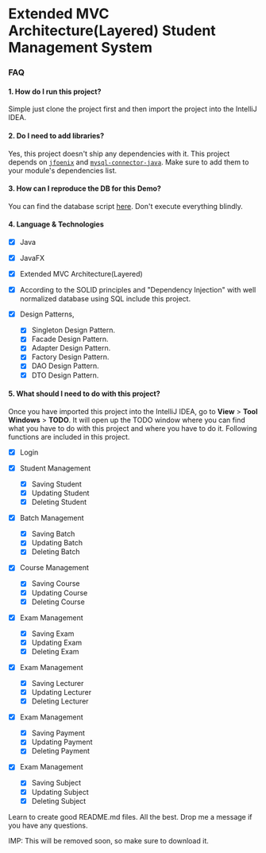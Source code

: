 # Extended MVC Architecture(Layered) Student Management System

### FAQ

#### 1. How do I run this project?

Simple just clone the project first and then import the project into the IntelliJ IDEA.

#### 2. Do I need to add libraries?

Yes, this project doesn't ship any dependencies with it. 
This project depends on [`jfoenix`](https://mvnrepository.com/artifact/com.jfoenix/jfoenix/8.0.10) and
[`mysql-connector-java`](https://mvnrepository.com/artifact/mysql/mysql-connector-java/8.0.21). Make sure to add them  to your module's dependencies list.  

#### 3. How can I reproduce the DB for this Demo?

You can find the database script [here](src/db/dbscript.sql). Don't execute everything blindly.

#### 4. Language & Technologies

- [x] Java
- [x] JavaFX 
- [x] Extended MVC Architecture(Layered)

- [x] According to the SOLID principles and "Dependency Injection" with well normalized database using SQL include this project.
- [x] Design Patterns,
  - [x] Singleton Design Pattern.
  - [x] Facade Design Pattern.
  - [x] Adapter Design Pattern.
  - [x] Factory Design Pattern.
  - [x] DAO Design Pattern.
  - [x] DTO Design Pattern. 

#### 5. What should I need to do with this project?
 
Once you have imported this project into the IntelliJ IDEA, 
go to **View** > **Tool Windows** > **TODO**. It will open up the TODO window where you can find what you have to do with this project and where you have to do it.
Following functions are included in this project.
- [x] Login

- [x] Student Management
  - [x] Saving Student
  - [x] Updating Student
  - [x] Deleting Student
  
- [x] Batch Management
  - [x] Saving Batch
  - [x] Updating Batch
  - [x] Deleting Batch

- [x] Course Management
  - [x] Saving Course
  - [x] Updating Course
  - [x] Deleting Course
  
- [x] Exam Management
  - [x] Saving Exam
  - [x] Updating Exam
  - [x] Deleting Exam
  
- [x] Exam Management
  - [x] Saving Lecturer
  - [x] Updating Lecturer
  - [x] Deleting Lecturer
  
- [x] Exam Management
  - [x] Saving Payment
  - [x] Updating Payment
  - [x] Deleting Payment
  
- [x] Exam Management
  - [x] Saving Subject
  - [x] Updating Subject
  - [x] Deleting Subject
 
Learn to create good README.md files. All the best. Drop me a message if you have any questions.
 
IMP: This will be removed soon, so make sure to download it.